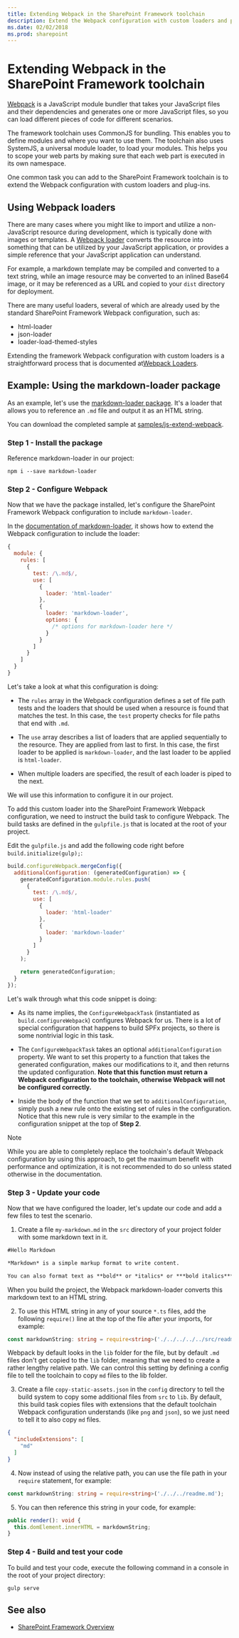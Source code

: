 ```yaml
---
title: Extending Webpack in the SharePoint Framework toolchain
description: Extend the Webpack configuration with custom loaders and plug-ins. Webpack is a JavaScript module bundler.
ms.date: 02/02/2018
ms.prod: sharepoint
---
```



# Extending Webpack in the SharePoint Framework toolchain

[Webpack](https://Webpack.js.org/) is a JavaScript module bundler that takes your JavaScript files and their dependencies and generates one or more JavaScript files, so you can load different pieces of code for different scenarios.

The framework toolchain uses CommonJS for bundling. This enables you to define modules and where you want to use them. The toolchain also uses SystemJS, a universal module loader, to load your modules. This helps you to scope your web parts by making sure that each web part is executed in its own namespace.

One common task you can add to the SharePoint Framework toolchain is to extend the Webpack configuration with custom loaders and plug-ins.

## Using Webpack loaders

There are many cases where you might like to import and utilize a non-JavaScript resource during development, which is typically done with images or templates. A [Webpack loader](https://webpack.js.org/loaders/) converts the resource into something that can be utilized by your JavaScript application, or provides a simple reference that your JavaScript application can understand. 

For example, a markdown template may be compiled and converted to a text string, while an image resource may be converted to an inlined Base64 image, or it may be referenced as a URL and copied to your `dist` directory for deployment.

There are many useful loaders, several of which are already used by the standard SharePoint Framework Webpack configuration, such as:

- html-loader
- json-loader
- loader-load-themed-styles

Extending the framework Webpack configuration with custom loaders is a straightforward process that is documented at[Webpack Loaders](https://webpack.js.org/loaders/).

## Example: Using the markdown-loader package

As an example, let's use the [markdown-loader package](https://www.npmjs.com/package/markdown-loader).  It's a loader that allows you to reference an `.md` file and output it as an HTML string.

You can download the completed sample at [samples/js-extend-webpack](https://aka.ms/spfx-extend-Webpack-sample).

### Step 1 - Install the package

Reference markdown-loader in our project:

```
npm i --save markdown-loader
```

### Step 2 - Configure Webpack

Now that we have the package installed, let's configure the SharePoint Framework Webpack configuration to include `markdown-loader`.

In the [documentation of markdown-loader](https://github.com/peerigon/markdown-loader), it shows how to extend the Webpack configuration to include the loader:

```JavaScript
{
  module: {
    rules: [
      {
        test: /\.md$/,
        use: [
          {
            loader: 'html-loader'
          },
          {
            loader: 'markdown-loader',
            options: {
              /* options for markdown-loader here */
            }
          }
        ]
      }
    ]
  }
}
```

Let's take a look at what this configuration is doing:
- The `rules` array in the Webpack configuration defines a set of file path tests and the loaders that should be used when a resource is found that matches the test. In this case, the `test` property checks for file paths that end with `.md`.

- The `use` array describes a list of loaders that are applied sequentially to the resource. They are applied from last to first. In this case, the first loader to be applied is `markdown-loader`, and the last loader to be applied is `html-loader`.

- When multiple loaders are specified, the result of each loader is piped to the next.

We will use this information to configure it in our project.

To add this custom loader into the SharePoint Framework Webpack configuration, we need to instruct the build task to configure Webpack. The build tasks are defined in the `gulpfile.js` that is located at the root of your project.

Edit the `gulpfile.js` and add the following code right before `build.initialize(gulp);`:

```JavaScript
build.configureWebpack.mergeConfig({
  additionalConfiguration: (generatedConfiguration) => {
    generatedConfiguration.module.rules.push(
      {
        test: /\.md$/,
        use: [
          {
            loader: 'html-loader'
          },
          {
            loader: 'markdown-loader'
          }
        ]
      }
    );

    return generatedConfiguration;
  }
});
```

Let's walk through what this code snippet is doing:
- As its name implies, the `ConfigureWebpackTask` (instantiated as `build.configureWebpack`) configures Webpack for us. There is a lot of special configuration that happens to build SPFx projects, so there is some nontrivial logic in this task.

- The `ConfigureWebpackTask` takes an optional `additionalConfiguration` property. We want to set this property to a function that takes the generated configuration, makes our modifications to it, and then returns the updated configuration. **Note that this function must return a Webpack configuration to the toolchain, otherwise Webpack will not be configured correctly.**

- Inside the body of the function that we set to `additionalConfiguration`, simply push a new rule onto the existing set of rules in the configuration. Notice that this new rule is very similar to the example in the configuration snippet at the top of **Step 2**.

> [!NOTE] 
> While you are able to completely replace the toolchain's default Webpack configuration by using this approach, to get the maximum benefit with performance and optimization, it is not recommended to do so unless stated otherwise in the documentation.

### Step 3 - Update your code

Now that we have configured the loader, let's update our code and add a few files to test the scenario.

1. Create a file `my-markdown.md` in the `src` directory of your project folder with some markdown text in it.

  ```md
  #Hello Markdown

  *Markdown* is a simple markup format to write content.

  You can also format text as **bold** or *italics* or ***bold italics***
  ```

  When you build the project, the Webpack markdown-loader converts this markdown text to an HTML string. 

2. To use this HTML string in any of your source `*.ts` files, add the following `require()` line at the top of the file after your imports, for example:


  ```TypeScript
  const markdownString: string = require<string>('./../../../../src/readme.md');
  ```

  Webpack by default looks in the `lib` folder for the file, but by default `.md` files don't get copied to the `lib` folder, meaning that we need to create a rather lengthy relative path. We can control this setting by defining a config file to tell the toolchain to copy `md` files to the lib folder.

3. Create a file `copy-static-assets.json` in the `config` directory to tell the build system to copy some additional files from `src` to `lib`. By default, this build task copies files with extensions that the default toolchain Webpack configuration understands (like `png` and `json`), so we just need to tell it to also copy `md` files.

  ```JSON
  {
    "includeExtensions": [
      "md"
    ]
  }
  ```

4. Now instead of using the relative path, you can use the file path in your `require` statement, for example:

  ```TypeScript
  const markdownString: string = require<string>('./../../readme.md');
  ```

5. You can then reference this string in your code, for example:

  ``` TypeScript
  public render(): void {
    this.domElement.innerHTML = markdownString;
  }
  ```

### Step 4 - Build and test your code

To build and test your code, execute the following command in a console in the root of your project directory:

```
gulp serve
```

## See also

- [SharePoint Framework Overview](../sharepoint-framework-overview.md)